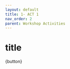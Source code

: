 ```yaml
---
layout: default
title: 1- ACT 1
nav_order: 2
parent: Workshop Activities
---
```


# title

{button}
